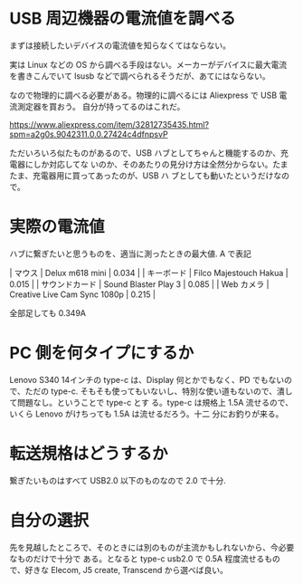 # USB 周辺機器の電流値を調べる

まずは接続したいデバイスの電流値を知らなくてはならない。

実は Linux などの OS から調べる手段はない。メーカーがデバイスに最大電流を書きこんでいて
lsusb などで調べられるそうだが、あてにはならない。

なので物理的に調べる必要がある。物理的に調べるには Aliexpress で USB 電流測定器を買おう。
自分が持ってるのはこれだ。

https://www.aliexpress.com/item/32812735435.html?spm=a2g0s.9042311.0.0.27424c4dfnpsvP

ただいろいろ似たものがあるので、USB ハブとしてちゃんと機能するのか、充電器にしか対応してな
いのか、そのあたりの見分け方は全然分からない。たまたま、充電器用に買ってあったのが、USB ハ
ブとしても動いたというだけなので。

# 実際の電流値

ハブに繋ぎたいと思うものを、適当に測ったときの最大値. A で表記

| マウス         | Delux m618 mini              | 0.034 |
| キーボード     | Filco Majestouch Hakua       | 0.015 |
| サウンドカード | Sound Blaster Play 3         | 0.085 |
| Web カメラ     | Creative Live Cam Sync 1080p | 0.215 |

全部足しても 0.349A

# PC 側を何タイプにするか

Lenovo S340 14インチの type-c は、Display 何とかでもなく、PD でもないので、ただの type-c.
そもそも使ってもいないし、特別な使い道もないので、潰して問題なし。ということで type-c とす
る。type-c は規格上 1.5A 流せるので、いくら Lenovo がけちっても 1.5A は流せるだろう。十二
分にお釣りが来る。

# 転送規格はどうするか

繋ぎたいものはすべて USB2.0 以下のものなので 2.0 で十分.

# 自分の選択

先を見越したところで、そのときには別のものが主流かもしれないから、今必要なものだけで十分で
ある。となると type-c usb2.0 で 0.5A 程度流せるもので、好きな Elecom, J5 create, Transcend
から選べば良い。

<!-- vim: set tw=90 filetype=markdown : -->

